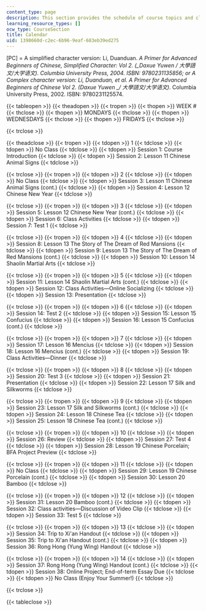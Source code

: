 ```yaml
---
content_type: page
description: This section provides the schedule of course topics and class activities.
learning_resource_types: []
ocw_type: CourseSection
title: Calendar
uid: 1398660d-c2ec-6b96-9eaf-683eb39ed275
---
```


\[PC\] = A simplified character version: Li, Duanduan. _A Primer for Advanced Beginners of Chinese, Simplified Character: Vol 2. (__Daxue Yuwen / 大學語文/大学语文)._ Columbia University Press, 2004. ISBN: 9780231135856; or A Complex character version: Li, Duanduan, et al. _A Primer for Advanced Beginners of Chinese Vol 2._ (_Daxue Yuwen_ __/ 大學語文/大学语文_)_. Columbia University Press, 2002. ISBN: 9780231125574.

{{< tableopen >}}
{{< theadopen >}}
{{< tropen >}}
{{< thopen >}}
WEEK #
{{< thclose >}}
{{< thopen >}}
MONDAYS
{{< thclose >}}
{{< thopen >}}
WEDNESDAYS
{{< thclose >}}
{{< thopen >}}
FRIDAYS
{{< thclose >}}

{{< trclose >}}

{{< theadclose >}}
{{< tropen >}}
{{< tdopen >}}
1
{{< tdclose >}}
{{< tdopen >}}
No Class
{{< tdclose >}}
{{< tdopen >}}
Session 1: Course Introduction
{{< tdclose >}}
{{< tdopen >}}
Session 2: Lesson 11 Chinese Animal Signs
{{< tdclose >}}

{{< trclose >}}
{{< tropen >}}
{{< tdopen >}}
2
{{< tdclose >}}
{{< tdopen >}}
No Class
{{< tdclose >}}
{{< tdopen >}}
Session 3: Lesson 11 Chinese Animal Signs (cont.)
{{< tdclose >}}
{{< tdopen >}}
Session 4: Lesson 12 Chinese New Year
{{< tdclose >}}

{{< trclose >}}
{{< tropen >}}
{{< tdopen >}}
3
{{< tdclose >}}
{{< tdopen >}}
Session 5: Lesson 12 Chinese New Year (cont.)
{{< tdclose >}}
{{< tdopen >}}
Session 6: Class Activities
{{< tdclose >}}
{{< tdopen >}}
Session 7: Test 1
{{< tdclose >}}

{{< trclose >}}
{{< tropen >}}
{{< tdopen >}}
4
{{< tdclose >}}
{{< tdopen >}}
Session 8: Lesson 13 The Story of The Dream of Red Mansions
{{< tdclose >}}
{{< tdopen >}}
Session 9: Lesson 13 The Story of The Dream of Red Mansions (cont.)
{{< tdclose >}}
{{< tdopen >}}
Session 10: Lesson 14 Shaolin Martial Arts
{{< tdclose >}}

{{< trclose >}}
{{< tropen >}}
{{< tdopen >}}
5
{{< tdclose >}}
{{< tdopen >}}
Session 11: Lesson 14 Shaolin Martial Arts (cont.)
{{< tdclose >}}
{{< tdopen >}}
Session 12: Class Activities—Online Socializing
{{< tdclose >}}
{{< tdopen >}}
Session 13: Presentation
{{< tdclose >}}

{{< trclose >}}
{{< tropen >}}
{{< tdopen >}}
6
{{< tdclose >}}
{{< tdopen >}}
Session 14: Test 2
{{< tdclose >}}
{{< tdopen >}}
Session 15: Lesson 15 Confucius
{{< tdclose >}}
{{< tdopen >}}
Session 16: Lesson 15 Confucius (cont.)
{{< tdclose >}}

{{< trclose >}}
{{< tropen >}}
{{< tdopen >}}
7
{{< tdclose >}}
{{< tdopen >}}
Session 17: Lesson 16 Mencius
{{< tdclose >}}
{{< tdopen >}}
Session 18: Lesson 16 Mencius (cont.)
{{< tdclose >}}
{{< tdopen >}}
Session 19: Class Activities—Dinner
{{< tdclose >}}

{{< trclose >}}
{{< tropen >}}
{{< tdopen >}}
8
{{< tdclose >}}
{{< tdopen >}}
Session 20: Test 3
{{< tdclose >}}
{{< tdopen >}}
Session 21: Presentation
{{< tdclose >}}
{{< tdopen >}}
Session 22: Lesson 17 Silk and Silkworms
{{< tdclose >}}

{{< trclose >}}
{{< tropen >}}
{{< tdopen >}}
9
{{< tdclose >}}
{{< tdopen >}}
Session 23: Lesson 17 Silk and Silkworms (cont.)
{{< tdclose >}}
{{< tdopen >}}
Session 24: Lesson 18 Chinese Tea
{{< tdclose >}}
{{< tdopen >}}
Session 25: Lesson 18 Chinese Tea (cont.)
{{< tdclose >}}

{{< trclose >}}
{{< tropen >}}
{{< tdopen >}}
10
{{< tdclose >}}
{{< tdopen >}}
Session 26: Review
{{< tdclose >}}
{{< tdopen >}}
Session 27: Test 4
{{< tdclose >}}
{{< tdopen >}}
Session 28: Lesson 19 Chinese Porcelain; BFA Project Preview
{{< tdclose >}}

{{< trclose >}}
{{< tropen >}}
{{< tdopen >}}
11
{{< tdclose >}}
{{< tdopen >}}
No Class
{{< tdclose >}}
{{< tdopen >}}
Session 29: Lesson 19 Chinese Porcelain (cont.)
{{< tdclose >}}
{{< tdopen >}}
Session 30: Lesson 20 Bamboo
{{< tdclose >}}

{{< trclose >}}
{{< tropen >}}
{{< tdopen >}}
12
{{< tdclose >}}
{{< tdopen >}}
Session 31: Lesson 20 Bamboo (cont.)
{{< tdclose >}}
{{< tdopen >}}
Session 32: Class activities—Discussion of Video Clip
{{< tdclose >}}
{{< tdopen >}}
Session 33: Test 5
{{< tdclose >}}

{{< trclose >}}
{{< tropen >}}
{{< tdopen >}}
13
{{< tdclose >}}
{{< tdopen >}}
Session 34: Trip to Xi'an Handout
{{< tdclose >}}
{{< tdopen >}}
Session 35: Trip to Xi'an Handout (cont.)
{{< tdclose >}}
{{< tdopen >}}
Session 36: Rong Hong (Yung Wing) Handout
{{< tdclose >}}

{{< trclose >}}
{{< tropen >}}
{{< tdopen >}}
14
{{< tdclose >}}
{{< tdopen >}}
Session 37: Rong Hong (Yung Wing) Handout (cont.)
{{< tdclose >}}
{{< tdopen >}}
Session 38: Online Project; End-of-term Essay Due
{{< tdclose >}}
{{< tdopen >}}
No Class (Enjoy Your Summer!)
{{< tdclose >}}

{{< trclose >}}

{{< tableclose >}}